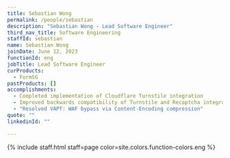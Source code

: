 ```yaml
---
title: Sebastian Wong
permalink: /people/sebastian
description: "Sebastian Wong - Lead Software Engineer"
third_nav_title: Software Engineering
staffId: sebastian
name: Sebastian Wong
joinDate: June 12, 2023
functionId: eng
jobTitle: Lead Software Engineer
curProducts:
  - FormSG
pastProducts: []
accomplishments:
  - Completed implementation of Cloudflare Turnstile integration
  - Improved backwards compatibility of Turnstile and Recaptcha integration
  - "Resolved VAPT: WAF bypass via Content-Encoding compression"
quote: ""
linkedinId: ""

---
```


{% include staff.html staff=page color=site.colors.function-colors.eng %}

